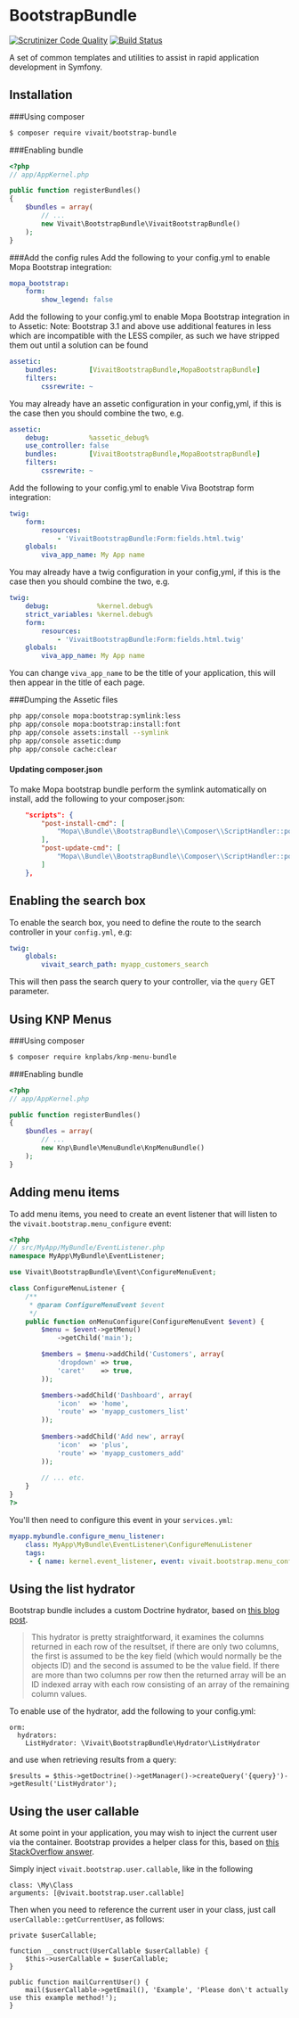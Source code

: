 BootstrapBundle
===============
[![Scrutinizer Code Quality](https://scrutinizer-ci.com/g/vivait/BootstrapBundle/badges/quality-score.png?b=master)](https://scrutinizer-ci.com/g/vivait/BootstrapBundle/?branch=master)
[![Build Status](https://scrutinizer-ci.com/g/vivait/BootstrapBundle/badges/build.png?b=master)](https://scrutinizer-ci.com/g/vivait/BootstrapBundle/build-status/master)

A set of common templates and utilities to assist in rapid application development in Symfony.

Installation
------------
###Using composer
``` bash
$ composer require vivait/bootstrap-bundle
```

###Enabling bundle
``` php
<?php
// app/AppKernel.php

public function registerBundles()
{
    $bundles = array(
        // ...
        new Vivait\BootstrapBundle\VivaitBootstrapBundle()
    );
}
```

###Add the config rules
Add the following to your config.yml to enable Mopa Bootstrap integration:
```yaml
mopa_bootstrap:
    form:
        show_legend: false
```

Add the following to your config.yml to enable Mopa Bootstrap integration in to Assetic:
Note: Bootstrap 3.1 and above use additional features in less which are incompatible with the LESS compiler, as such we have stripped them out until a solution can be found
```yaml
assetic:
    bundles:        [VivaitBootstrapBundle,MopaBootstrapBundle]
    filters:
        cssrewrite: ~
```

You may already have an assetic configuration in your config,yml, if this is the case then you should combine the two, e.g.
```yaml
assetic:
    debug:          %assetic_debug%
    use_controller: false
    bundles:        [VivaitBootstrapBundle,MopaBootstrapBundle]
    filters:
        cssrewrite: ~
```

Add the following to your config.yml to enable Viva Bootstrap form integration:
```yaml
twig:
    form:
        resources:
            - 'VivaitBootstrapBundle:Form:fields.html.twig'
    globals:
        viva_app_name: My App name
```

You may already have a twig configuration in your config,yml, if this is the case then you should combine the two, e.g.
```yaml
twig:
    debug:            %kernel.debug%
    strict_variables: %kernel.debug%
    form:
        resources:
            - 'VivaitBootstrapBundle:Form:fields.html.twig'
    globals:
        viva_app_name: My App name
```

You can change ```viva_app_name``` to be the title of your application, this will then appear in the title of each page.

###Dumping the Assetic files
```sh
php app/console mopa:bootstrap:symlink:less
php app/console mopa:bootstrap:install:font
php app/console assets:install --symlink
php app/console assetic:dump
php app/console cache:clear
```

#### Updating composer.json
To make Mopa bootstrap bundle perform the symlink automatically on install, add the following to your composer.json:
````json
    "scripts": {
        "post-install-cmd": [
            "Mopa\\Bundle\\BootstrapBundle\\Composer\\ScriptHandler::postInstallSymlinkTwitterBootstrap"
        ],
        "post-update-cmd": [
            "Mopa\\Bundle\\BootstrapBundle\\Composer\\ScriptHandler::postInstallSymlinkTwitterBootstrap"
        ]
    },
````

## Enabling the search box
To enable the search box, you need to define the route to the search controller in your ```config.yml```, e.g:
```yaml
twig:
    globals:
        vivait_search_path: myapp_customers_search
```

This will then pass the search query to your controller, via the ```query``` GET parameter.

## Using KNP Menus
###Using composer
``` bash
$ composer require knplabs/knp-menu-bundle
```

###Enabling bundle
```php
<?php
// app/AppKernel.php

public function registerBundles()
{
    $bundles = array(
        // ...
    	new Knp\Bundle\MenuBundle\KnpMenuBundle()
    );
}

```

## Adding menu items
To add menu items, you need to create an event listener that will listen to the ```vivait.bootstrap.menu_configure``` event:
```php
<?php
// src/MyApp/MyBundle/EventListener.php
namespace MyApp\MyBundle\EventListener;

use Vivait\BootstrapBundle\Event\ConfigureMenuEvent;

class ConfigureMenuListener {
    /**
     * @param ConfigureMenuEvent $event
     */
    public function onMenuConfigure(ConfigureMenuEvent $event) {
        $menu = $event->getMenu()
            ->getChild('main');

        $members = $menu->addChild('Customers', array(
            'dropdown' => true,
            'caret'    => true,
        ));

        $members->addChild('Dashboard', array(
            'icon'  => 'home',
            'route' => 'myapp_customers_list'
        ));
        
        $members->addChild('Add new', array(
            'icon'  => 'plus',
            'route' => 'myapp_customers_add'
        ));
        
        // ... etc.
    }
}
?>
```

You'll then need to configure this event in your ```services.yml```:
```yaml
myapp.mybundle.configure_menu_listener:
    class: MyApp\MyBundle\EventListener\ConfigureMenuListener
    tags:
     - { name: kernel.event_listener, event: vivait.bootstrap.menu_configure, priority: -2, method: onMenuConfigure }
```

## Using the list hydrator
Bootstrap bundle includes a custom Doctrine hydrator, based on [this blog post](https://techpunch.co.uk/development/create-custom-doctrine2-hydrator-symfony2).

> This hydrator is pretty straightforward, it examines the columns returned in each row of the resultset, if there are only two columns, the first is assumed to be the key field (which would normally be the objects ID) and the second is assumed to be the value field. If there are more than two columns per row then the returned array will be an ID indexed array with each row consisting of an array of the remaining column values.

To enable use of the hydrator, add the following to your config.yml:

```
orm:
  hydrators:
    ListHydrator: \Vivait\BootstrapBundle\Hydrator\ListHydrator
```

and use when retrieving results from a query:

```
$results = $this->getDoctrine()->getManager()->createQuery('{query}')->getResult('ListHydrator');
```

## Using the user callable
At some point in your application, you may wish to inject the current user via the container. Bootstrap provides a helper class for this, based on [this StackOverflow answer](http://stackoverflow.com/questions/22128402/symfony2-injecting-security-context-to-get-the-current-user-how-to-avoid-a-s).

Simply inject ```vivait.bootstrap.user.callable```, like in the following

```
class: \My\Class
arguments: [@vivait.bootstrap.user.callable]
```

Then when you need to reference the current user in your class, just call ```userCallable::getCurrentUser```, as follows:

```
private $userCallable;

function __construct(UserCallable $userCallable) {
    $this->userCallable = $userCallable;
}

public function mailCurrentUser() {
    mail($userCallable->getEmail(), 'Example', 'Please don\'t actually use this example method!');
}
```
